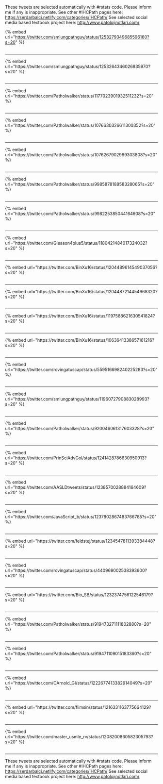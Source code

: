 

These tweets are selected automatically with #rstats code. Please inform me if any is inappropriate.
See other #IHCPath pages here: https://serdarbalci.netlify.com/categories/IHCPath/ 
See selected social media based textbook project here: http://www.patolojinotlari.com/

{% embed url="https://twitter.com/smlungpathguy/status/1253279349685596160?s=20" %}<br>
<br>
<hr>
{% embed url="https://twitter.com/smlungpathguy/status/1253264346026835970?s=20" %}<br>
<br>
<hr>
{% embed url="https://twitter.com/Patholwalker/status/1177023901932511232?s=20" %}<br>
<br>
<hr>
{% embed url="https://twitter.com/Patholwalker/status/1076630326611300352?s=20" %}<br>
<br>
<hr>
{% embed url="https://twitter.com/Patholwalker/status/1076267902989303808?s=20" %}<br>
<br>
<hr>
{% embed url="https://twitter.com/Patholwalker/status/998587818858328065?s=20" %}<br>
<br>
<hr>
{% embed url="https://twitter.com/Patholwalker/status/998225385044164608?s=20" %}<br>
<br>
<hr>
{% embed url="https://twitter.com/Gleason4plus5/status/1180421484017324032?s=20" %}<br>
<br>
<hr>
{% embed url="https://twitter.com/BinXu16/status/1204489614549037056?s=20" %}<br>
<br>
<hr>
{% embed url="https://twitter.com/BinXu16/status/1204487214454968320?s=20" %}<br>
<br>
<hr>
{% embed url="https://twitter.com/BinXu16/status/1197588621630541824?s=20" %}<br>
<br>
<hr>
{% embed url="https://twitter.com/BinXu16/status/1063641338657161216?s=20" %}<br>
<br>
<hr>
{% embed url="https://twitter.com/rovingatuscap/status/559516698240225283?s=20" %}<br>
<br>
<hr>
{% embed url="https://twitter.com/smlungpathguy/status/1196072790883028993?s=20" %}<br>
<br>
<hr>
{% embed url="https://twitter.com/Patholwalker/status/920046061317603328?s=20" %}<br>
<br>
<hr>
{% embed url="https://twitter.com/PrinSciAdvGoI/status/1241428786630950913?s=20" %}<br>
<br>
<hr>
{% embed url="https://twitter.com/AASLDtweets/status/1238570028884164609?s=20" %}<br>
<br>
<hr>
{% embed url="https://twitter.com/JavaScript_b/status/1237802867483766785?s=20" %}<br>
<br>
<hr>
{% embed url="https://twitter.com/feldstej/status/1234547811393384448?s=20" %}<br>
<br>
<hr>
{% embed url="https://twitter.com/rovingatuscap/status/440969002538393600?s=20" %}<br>
<br>
<hr>
{% embed url="https://twitter.com/Bio_SB/status/1232374756122546179?s=20" %}<br>
<br>
<hr>
{% embed url="https://twitter.com/Patholwalker/status/919473271111802880?s=20" %}<br>
<br>
<hr>
{% embed url="https://twitter.com/Patholwalker/status/919471109015183360?s=20" %}<br>
<br>
<hr>
{% embed url="https://twitter.com/CArnold_GI/status/1222677413382914049?s=20" %}<br>
<br>
<hr>
{% embed url="https://twitter.com/flimsin/status/1216331163775664129?s=20" %}<br>
<br>
<hr>
{% embed url="https://twitter.com/master_usmle_rv/status/1208200860582305793?s=20" %}<br>
<br>
<hr>


These tweets are selected automatically with #rstats code. Please inform me if any is inappropriate.
See other #IHCPath pages here: https://serdarbalci.netlify.com/categories/IHCPath/ 
See selected social media based textbook project here: http://www.patolojinotlari.com/
